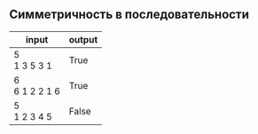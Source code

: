 ## Симметричность в последовательности 


| input           | output |
|-----------------|--------|
| 5<br>1 3 5 3 1  | True   |
| 6<br>6 1 2 2 1 6| True   |
| 5<br>1 2 3 4 5  | False  |


